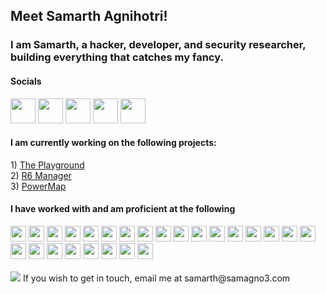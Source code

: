 <h2> Meet Samarth Agnihotri!</h2>
<h3>I am Samarth, a hacker, developer, and security researcher, building everything that catches my fancy.</h3>

<h4> Socials </h4>
<a href="https://www.linkedin.com/in/samagno3/"><img height="40" src="https://samagno3.com/images/linkedin.webp"/></a>
<a href="https://samagno3.com/"><img height="40" src="https://samagno3.com/images/favicon-32x32.png"/></a>
<a href="https://blog.samagno3.com/"><img height="40" src="https://samagno3.com/images/blog.png"/></a>
<a href="https://app.hackthebox.com/users/434967"><img height="40" src="https://samagno3.com/images/htb.png"/></a>
<a href="https://tryhackme.com/p/sagnihotri18"><img height="40" src="https://samagno3.com/images/thm.png"/></a>
<br>
<h4>I am currently working on the following projects: <br></h4>
1) <a href ="https://blog.samagno3.com/playground1.html">The Playground</a> <br>
2) <a href="https://github.com/SamAgno3/R6-Manager">R6 Manager </a><br>
3) <a href="https://github.com/SamAgno3/PowerMap"> PowerMap </a> <br>

<h4>I have worked with and am proficient at the following </h4> 
<div class="row">
<img height="25" src="https://cdn.jsdelivr.net/gh/devicons/devicon/icons/androidstudio/androidstudio-original.svg" /> <img height="25" src="https://cdn.jsdelivr.net/gh/devicons/devicon/icons/bash/bash-original.svg" /> 
<img height="25" src="https://cdn.jsdelivr.net/gh/devicons/devicon/icons/bootstrap/bootstrap-original.svg" />  
<img height="25" src="https://cdn.jsdelivr.net/gh/devicons/devicon/icons/c/c-original.svg" />         
<img height="25" src="https://cdn.jsdelivr.net/gh/devicons/devicon/icons/cplusplus/cplusplus-original.svg" />
<img height="25" src="https://cdn.jsdelivr.net/gh/devicons/devicon/icons/csharp/csharp-original.svg" />
<img height="25" src="https://cdn.jsdelivr.net/gh/devicons/devicon/icons/css3/css3-original.svg" />
<img height="25" src="https://cdn.jsdelivr.net/gh/devicons/devicon/icons/docker/docker-original.svg" />
<img height="25" src="https://cdn.jsdelivr.net/gh/devicons/devicon/icons/firebase/firebase-plain.svg" />
<img height="25" src="https://cdn.jsdelivr.net/gh/devicons/devicon/icons/html5/html5-original.svg" />
<img height="25" src="https://cdn.jsdelivr.net/gh/devicons/devicon/icons/java/java-original.svg" />
<img height="25" src="https://cdn.jsdelivr.net/gh/devicons/devicon/icons/javascript/javascript-original.svg" />
<img height="25" src="https://cdn.jsdelivr.net/gh/devicons/devicon/icons/kubernetes/kubernetes-plain.svg" />
<img height="25" src="https://cdn.jsdelivr.net/gh/devicons/devicon/icons/labview/labview-original.svg" />
<img height="25" src="https://cdn.jsdelivr.net/gh/devicons/devicon/icons/latex/latex-original.svg" />
<img height="25" src="https://cdn.jsdelivr.net/gh/devicons/devicon/icons/linux/linux-original.svg" />
<img height="25" src="https://cdn.jsdelivr.net/gh/devicons/devicon/icons/mysql/mysql-original.svg" />
<img height="25" src="https://cdn.jsdelivr.net/gh/devicons/devicon/icons/photoshop/photoshop-plain.svg" />
<img height="25" src="https://cdn.jsdelivr.net/gh/devicons/devicon/icons/php/php-original.svg" />
<img height="25" src="https://cdn.jsdelivr.net/gh/devicons/devicon/icons/python/python-original.svg" />
<img height="25" src="https://cdn.jsdelivr.net/gh/devicons/devicon/icons/react/react-original.svg" />
<img height="25" src="https://cdn.jsdelivr.net/gh/devicons/devicon/icons/threejs/threejs-original.svg" />
<img height="25" src="https://cdn.jsdelivr.net/gh/devicons/devicon/icons/ubuntu/ubuntu-plain.svg" />
<img height="25" src="https://cdn.jsdelivr.net/gh/devicons/devicon/icons/unity/unity-original.svg" />
<img height="25" src="https://cdn.jsdelivr.net/gh/devicons/devicon/icons/blender/blender-original.svg" />
           </div>
           <br>
<img src="https://github-readme-stats.vercel.app/api/top-langs?username=SamAgno3&layout=compact"/>
If you wish to get in touch, email me at samarth@samagno3.com 
